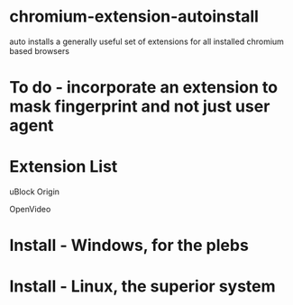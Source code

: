 # chromium-extension-autoinstall
auto installs a generally useful set of extensions for all installed chromium based browsers

# To do - incorporate an extension to mask fingerprint and not just user agent


# Extension List
uBlock Origin

OpenVideo

# Install - Windows, for the plebs

# Install - Linux, the superior system
